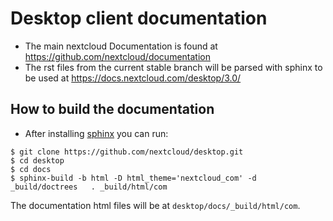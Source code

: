 # Desktop client documentation

- The main nextcloud Documentation is found at https://github.com/nextcloud/documentation
- The rst files from the current stable branch will be parsed with sphinx to be used at https://docs.nextcloud.com/desktop/3.0/

## How to build the documentation

- After installing [sphinx](https://www.sphinx-doc.org) you can run:

```
$ git clone https://github.com/nextcloud/desktop.git
$ cd desktop
$ cd docs
$ sphinx-build -b html -D html_theme='nextcloud_com' -d _build/doctrees   . _build/html/com
```

The documentation html files will be at ```desktop/docs/_build/html/com```.

